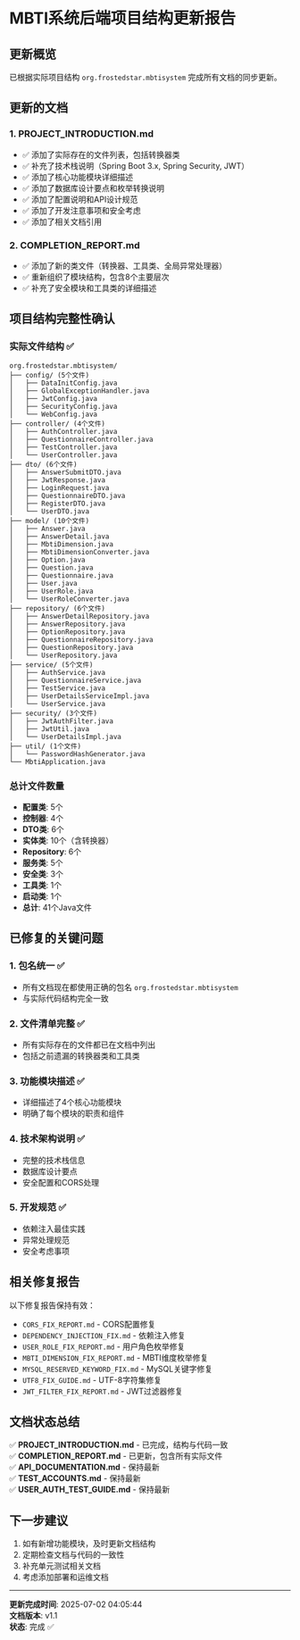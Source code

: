# MBTI系统后端项目结构更新报告

## 更新概览
已根据实际项目结构 `org.frostedstar.mbtisystem` 完成所有文档的同步更新。

## 更新的文档

### 1. PROJECT_INTRODUCTION.md
- ✅ 添加了实际存在的文件列表，包括转换器类
- ✅ 补充了技术栈说明（Spring Boot 3.x, Spring Security, JWT）
- ✅ 添加了核心功能模块详细描述
- ✅ 添加了数据库设计要点和枚举转换说明
- ✅ 添加了配置说明和API设计规范
- ✅ 添加了开发注意事项和安全考虑
- ✅ 添加了相关文档引用

### 2. COMPLETION_REPORT.md
- ✅ 添加了新的类文件（转换器、工具类、全局异常处理器）
- ✅ 重新组织了模块结构，包含8个主要层次
- ✅ 补充了安全模块和工具类的详细描述

## 项目结构完整性确认

### 实际文件结构 ✅
```
org.frostedstar.mbtisystem/
├── config/ (5个文件)
│   ├── DataInitConfig.java
│   ├── GlobalExceptionHandler.java
│   ├── JwtConfig.java
│   ├── SecurityConfig.java
│   └── WebConfig.java
├── controller/ (4个文件)
│   ├── AuthController.java
│   ├── QuestionnaireController.java
│   ├── TestController.java
│   └── UserController.java
├── dto/ (6个文件)
│   ├── AnswerSubmitDTO.java
│   ├── JwtResponse.java
│   ├── LoginRequest.java
│   ├── QuestionnaireDTO.java
│   ├── RegisterDTO.java
│   └── UserDTO.java
├── model/ (10个文件)
│   ├── Answer.java
│   ├── AnswerDetail.java
│   ├── MbtiDimension.java
│   ├── MbtiDimensionConverter.java
│   ├── Option.java
│   ├── Question.java
│   ├── Questionnaire.java
│   ├── User.java
│   ├── UserRole.java
│   └── UserRoleConverter.java
├── repository/ (6个文件)
│   ├── AnswerDetailRepository.java
│   ├── AnswerRepository.java
│   ├── OptionRepository.java
│   ├── QuestionnaireRepository.java
│   ├── QuestionRepository.java
│   └── UserRepository.java
├── service/ (5个文件)
│   ├── AuthService.java
│   ├── QuestionnaireService.java
│   ├── TestService.java
│   ├── UserDetailsServiceImpl.java
│   └── UserService.java
├── security/ (3个文件)
│   ├── JwtAuthFilter.java
│   ├── JwtUtil.java
│   └── UserDetailsImpl.java
├── util/ (1个文件)
│   └── PasswordHashGenerator.java
└── MbtiApplication.java
```

### 总计文件数量
- **配置类**: 5个
- **控制器**: 4个
- **DTO类**: 6个
- **实体类**: 10个（含转换器）
- **Repository**: 6个
- **服务类**: 5个
- **安全类**: 3个
- **工具类**: 1个
- **启动类**: 1个
- **总计**: 41个Java文件

## 已修复的关键问题

### 1. 包名统一 ✅
- 所有文档现在都使用正确的包名 `org.frostedstar.mbtisystem`
- 与实际代码结构完全一致

### 2. 文件清单完整 ✅
- 所有实际存在的文件都已在文档中列出
- 包括之前遗漏的转换器类和工具类

### 3. 功能模块描述 ✅
- 详细描述了4个核心功能模块
- 明确了每个模块的职责和组件

### 4. 技术架构说明 ✅
- 完整的技术栈信息
- 数据库设计要点
- 安全配置和CORS处理

### 5. 开发规范 ✅
- 依赖注入最佳实践
- 异常处理规范
- 安全考虑事项

## 相关修复报告
以下修复报告保持有效：
- `CORS_FIX_REPORT.md` - CORS配置修复
- `DEPENDENCY_INJECTION_FIX.md` - 依赖注入修复
- `USER_ROLE_FIX_REPORT.md` - 用户角色枚举修复
- `MBTI_DIMENSION_FIX_REPORT.md` - MBTI维度枚举修复
- `MYSQL_RESERVED_KEYWORD_FIX.md` - MySQL关键字修复
- `UTF8_FIX_GUIDE.md` - UTF-8字符集修复
- `JWT_FILTER_FIX_REPORT.md` - JWT过滤器修复

## 文档状态总结
✅ **PROJECT_INTRODUCTION.md** - 已完成，结构与代码一致  
✅ **COMPLETION_REPORT.md** - 已更新，包含所有实际文件  
✅ **API_DOCUMENTATION.md** - 保持最新  
✅ **TEST_ACCOUNTS.md** - 保持最新  
✅ **USER_AUTH_TEST_GUIDE.md** - 保持最新  

## 下一步建议
1. 如有新增功能模块，及时更新文档结构
2. 定期检查文档与代码的一致性
3. 补充单元测试相关文档
4. 考虑添加部署和运维文档

---
**更新完成时间**: 2025-07-02 04:05:44  
**文档版本**: v1.1  
**状态**: 完成 ✅
